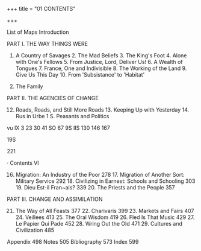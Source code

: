 +++
title = "01 CONTENTS"

+++

List of Maps Introduction 

PART I. THE WAY THINGS WERE 

1. A Country of Savages 2. The Mad Beliefs 3. The King's Foot 4. Alone with One's Fellows 5. From Justice, Lord, Deliver Us! 6. A Wealth of Tongues 7. France, One and Indivisible 8. The Working of the Land 9. Give Us This Day 10. From 'Subsistance' to 'Habitat' 

11. The Family 

PART II. THE AGENCIES OF CHANGE 

12. Roads, Roads, and Still More Roads 13. Keeping Up with Yesterday 14. Rus in Urbe 1 S. Peasants and Politics 

vu IX 3 23 30 41 SO 67 9S IIS 130 146 167 

19S 

221 

· Contents Vl 

16. Migration: An Industry of the Poor 278 17. Migration of Another Sort: Military Service 292 18. Civilizing in Earnest: Schools and Schooling 303 19. Dieu Est-il Fran~ais? 339 20. The Priests and the People 357 

PART Ill. CHANGE AND ASSIMILATION 

21. The Way of All Feasts 377 22. Charivaris 399 23. Markets and Fairs 407 24. Veillees 413 25. The Oral Wisdom 419 26. Fled Is That Music 429 27. Le Papier Qui Pade 452 28. Wring Out the Old 471 29. Cultures and Civilization 485 

Appendix 498 Notes 505 Bibliography 573 Index 599 
